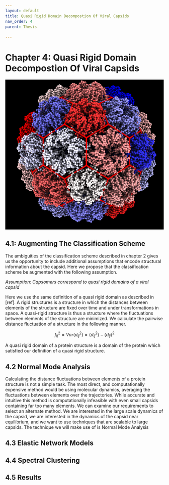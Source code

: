 ```yaml
---
layout: default
title: Quasi Rigid Domain Decompostion Of Viral Capsids
nav_order: 4
parent: Thesis

---
```



# Chapter 4: Quasi Rigid Domain Decompostion Of Viral Capsids

![myimg](img.png)

## 4.1: Augmenting The Classification Scheme
The ambiguities of the classification scheme described in chapter 2 gives us the opportunity to include additional
assumptions that encode structural information about the capsid. Here we propose that the classification scheme be 
augmented with the following assumption.

*Assumption: Capsomers correspond to quasi rigid domains of a viral capsid*

Here we use the same definition of a quasi rigid domain as described in [ref]. A rigid structures is a structure in
which the distances between elements of the structure are fixed over time and under transformations in space. A quasi-rigid structure
is thus a structure where the fluctuations between elements of the structure are minimized. We calculate the pairwise
distance fluctuation of a structure in the following manner.

$$
\begin{equation}
    f^{2}_{ij} = Var(d^{2}_{ij}) = \langle d^{2}_{ij} \rangle - \langle d_{ij} \rangle ^{2}
\end{equation}
$$

A quasi rigid domain of a protein structure is a domain of the protein which satisfied our definition of a quasi rigid 
structure.

## 4.2 Normal Mode Analysis
Calculating the distance fluctuations between elements of a protein structure is not a simple task. The most direct, and
computationally expensive method would be using molecular dynamics, averaging the fluctuations between elements over the
trajectories. While accurate and intuitive this method is computationally infeasible with even small capsids containing
far too many elements. We can examine our requirements to select an alternate method. We are interested in the large
scale dynamics of the capsid, we are interested in the dynamics of the capsid near equilibrium, and we want to use
techniques that are scalable to large capsids.
The technique we will make use of is Normal Mode Analysis


## 4.3 Elastic Network Models

## 4.4 Spectral Clustering

## 4.5 Results


